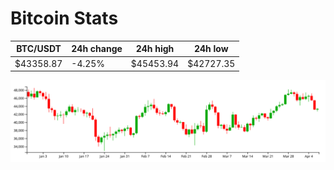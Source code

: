 # Bitcoin Stats

BTC/USDT|24h change|24h high|24h low|
|---|---|---|---|
|$43358.87|-4.25%|$45453.94|$42727.35|

<img src="./chart.svg">
